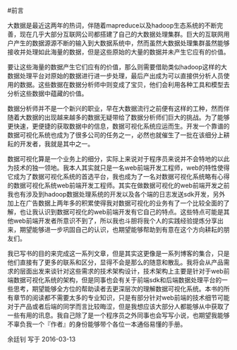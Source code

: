 #前言

大数据是最近这两年的热词，伴随着mapreduce以及hadoop生态系统的不断完善，现在几乎大部分互联网公司都搭建了自己的大数据处理集群。巨大的互联网用户产生的数据源源不断的输入到大数据系统中，然而虽然大数据处理集群虽然能够接收并处理如此海量的数据，但是这些原始的大量的数据并未产生它应有的价值。

要让这些海量的数据产生它们应有的价值，那么则需要借助类似hadoop这样的大数据处理平台对原始的数据进行进一步处理，最后产出成为可以直接供分析人员使用的数据。这些数据在数据分析师中则变成了宝贝，他们会利用各种工具和模型去分析这些数据中蕴藏的价值。

数据分析师并不是一个新兴的职业，早在大数据流行之前便有这样的工种，然而伴随着大数据的出现越来越多的数据无疑带给了数据分析师们巨大的挑战。为了能够更快速，更便捷的获取数据中的信息，数据可视化系统应运而生。开发一个靠谱的数据可视化系统也成为了很多公司的任务之一，必然也就催生了一批在该细分上耕耘的开发者，我就是其中之一。

数据可视化算是一个业务上的细分，实际上来说对于程序员来说并不会特地的以此为技术的独一领地。我本人其实就只是一名web前端开发工程师，web的特性使得它成为了数据可视化系统的首选平台，我也成为了一名对数据可视化系统略有心得的数据可视化系统web前端开发工程师。其实在做数据可视化的web前端开发之前我也有涉及到hadoop数据处理系统的开发以及各个端的日志发送sdk开发，另外加上在广告数据上两年多的积累使得我对数据可视化的业务有了一个比较全面的了解，也让我认识到数据可视化的web前端开发有它自己的特点。这些特点可能是其他web前端开发者所意识不到了，所以我也斗胆将我个人的实践经验提炼分享出来，期望能够进一步巩固自己的认识，也期望能够帮助到有意在这个方向耕耘的朋友们。

我已写书的目的来完成这一系列文章，但是其实这更像是一系列博客的集合，只是他们直接有了更多的联系和区分，显得不会是那么的随意和散乱。我将会从产品需求的层面出发来谈针对这些需求的技术架构设计，技术架构上主要是针对于web前端数据可视化系统的架构，但是同事也会有关于前端sdk和后端数据处理平台的一些思考，期望能够全方位的帮助读者去更深层次的理解数据可视化系统。本书的所有章节的阅读都不需要太多的专业知识，只是有部分针对web前端的技术细节可能对于产品或者后端的同学而言比较晦涩，但是我想应该大部分人都能够从中获取了一些有用的讯息。我自己除了是一个程序员之外同事也会写写小说，也期望我能够不辜负我一个『作者』的身份能够带个各位一本通俗易懂的手册。



余廷钊 写于 2016-03-13